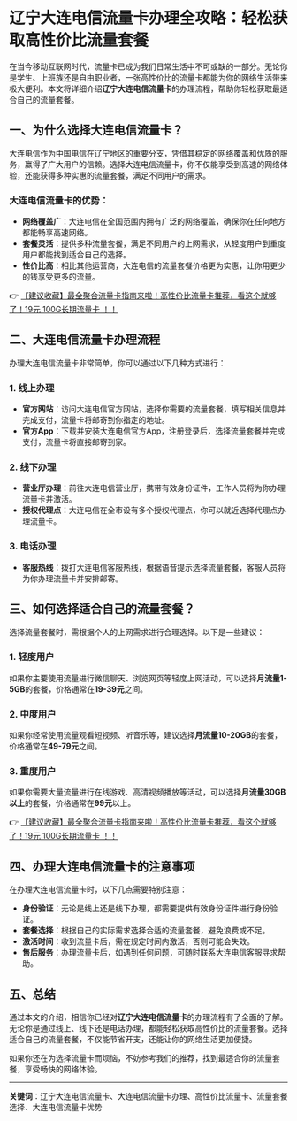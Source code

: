 # 辽宁大连电信流量卡办理全攻略：轻松获取高性价比流量套餐

在当今移动互联网时代，流量卡已成为我们日常生活中不可或缺的一部分。无论你是学生、上班族还是自由职业者，一张高性价比的流量卡都能为你的网络生活带来极大便利。本文将详细介绍**辽宁大连电信流量卡**的办理流程，帮助你轻松获取最适合自己的流量套餐。

## 一、为什么选择大连电信流量卡？

大连电信作为中国电信在辽宁地区的重要分支，凭借其稳定的网络覆盖和优质的服务，赢得了广大用户的信赖。选择大连电信流量卡，你不仅能享受到高速的网络体验，还能获得多种实惠的流量套餐，满足不同用户的需求。

### 大连电信流量卡的优势：
- **网络覆盖广**：大连电信在全国范围内拥有广泛的网络覆盖，确保你在任何地方都能畅享高速网络。
- **套餐灵活**：提供多种流量套餐，满足不同用户的上网需求，从轻度用户到重度用户都能找到适合自己的选择。
- **性价比高**：相比其他运营商，大连电信的流量套餐价格更为实惠，让你用更少的钱享受更多的流量。

👉 [【建议收藏】最全聚合流量卡指南来啦！高性价比流量卡推荐，看这个就够了！19元 100G长期流量卡 ！！](https://bit.ly/Liuliangka)

## 二、大连电信流量卡办理流程

办理大连电信流量卡非常简单，你可以通过以下几种方式进行：

### 1. 线上办理
- **官方网站**：访问大连电信官方网站，选择你需要的流量套餐，填写相关信息并完成支付，流量卡将邮寄到你指定的地址。
- **官方App**：下载并安装大连电信官方App，注册登录后，选择流量套餐并完成支付，流量卡将直接邮寄到家。

### 2. 线下办理
- **营业厅办理**：前往大连电信营业厅，携带有效身份证件，工作人员将为你办理流量卡并激活。
- **授权代理点**：大连电信在全市设有多个授权代理点，你可以就近选择代理点办理流量卡。

### 3. 电话办理
- **客服热线**：拨打大连电信客服热线，根据语音提示选择流量套餐，客服人员将为你办理流量卡并安排邮寄。

## 三、如何选择适合自己的流量套餐？

选择流量套餐时，需根据个人的上网需求进行合理选择。以下是一些建议：

### 1. 轻度用户
如果你主要使用流量进行微信聊天、浏览网页等轻度上网活动，可以选择**月流量1-5GB**的套餐，价格通常在**19-39元**之间。

### 2. 中度用户
如果你经常使用流量观看短视频、听音乐等，建议选择**月流量10-20GB**的套餐，价格通常在**49-79元**之间。

### 3. 重度用户
如果你需要大量流量进行在线游戏、高清视频播放等活动，可以选择**月流量30GB以上**的套餐，价格通常在**99元**以上。

👉 [【建议收藏】最全聚合流量卡指南来啦！高性价比流量卡推荐，看这个就够了！19元 100G长期流量卡 ！！](https://bit.ly/Liuliangka)

## 四、办理大连电信流量卡的注意事项

在办理大连电信流量卡时，以下几点需要特别注意：

- **身份验证**：无论是线上还是线下办理，都需要提供有效身份证件进行身份验证。
- **套餐选择**：根据自己的实际需求选择合适的流量套餐，避免浪费或不足。
- **激活时间**：收到流量卡后，需在规定时间内激活，否则可能会失效。
- **售后服务**：办理流量卡后，如遇到任何问题，可随时联系大连电信客服寻求帮助。

## 五、总结

通过本文的介绍，相信你已经对**辽宁大连电信流量卡**的办理流程有了全面的了解。无论你是通过线上、线下还是电话办理，都能轻松获取高性价比的流量套餐。选择适合自己的流量套餐，不仅能节省开支，还能让你的网络生活更加便捷。

如果你还在为选择流量卡而烦恼，不妨参考我们的推荐，找到最适合你的流量套餐，享受畅快的网络体验。

---

**关键词**：辽宁大连电信流量卡、大连电信流量卡办理、高性价比流量卡、流量套餐选择、大连电信流量卡优势